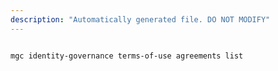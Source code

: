 ```yaml
---
description: "Automatically generated file. DO NOT MODIFY"
---
```


```cli

mgc identity-governance terms-of-use agreements list

```